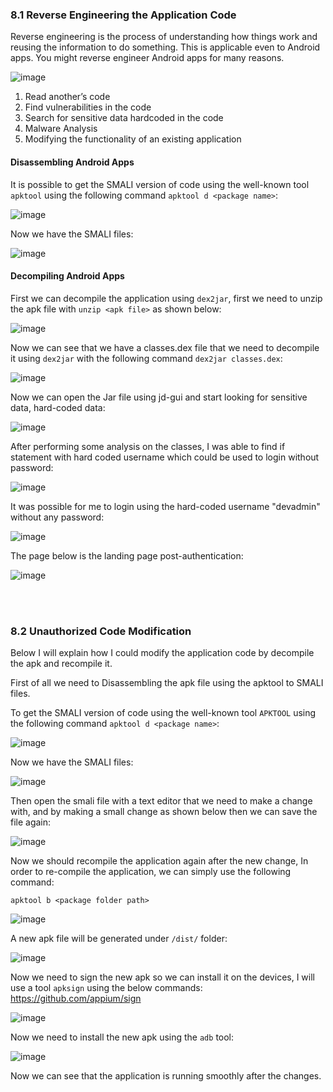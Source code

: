 ### 8.1 Reverse Engineering the Application Code

Reverse engineering is the process of understanding how things work and reusing the information to do something. This is applicable even to Android apps. You might reverse engineer Android apps for many reasons.
									
![image](https://user-images.githubusercontent.com/48615614/204351510-19daef2e-a097-4dbf-8314-a1455aeaab95.png)

  1. Read another’s code
  2. Find vulnerabilities in the code
  3. Search for sensitive data hardcoded in the code
  4. Malware Analysis
  5. Modifying the functionality of an existing application

#### Disassembling Android Apps
It is possible to get the SMALI version of code using the well-known tool `apktool` using the following command `apktool d <package name>`:

![image](https://user-images.githubusercontent.com/48615614/204353083-cb81cea2-e8b7-4b11-8501-23996e30ddc3.png)

Now we have the SMALI files:

![image](https://user-images.githubusercontent.com/48615614/204353253-2550a01a-62ca-40d8-a1cd-69d16a1c5fcc.png)


#### Decompiling Android Apps
	
First we can decompile the application using `dex2jar`, first we need to unzip the apk file with `unzip <apk file>` as shown below:

![image](https://user-images.githubusercontent.com/48615614/204353481-efe64e04-1ecb-409d-8e1f-646a11438368.png)

Now we can see that we have a classes.dex file that we need to decompile it using `dex2jar` with the following command `dex2jar classes.dex`:

![image](https://user-images.githubusercontent.com/48615614/204353567-5e013f90-fa83-441c-a29b-e147512b794d.png)

Now we can open the Jar file using jd-gui and start looking for sensitive data, hard-coded data:

![image](https://user-images.githubusercontent.com/48615614/204353622-cc0bbd12-f09a-4791-b175-68c2c622ea7b.png)

After performing some analysis on the classes, I was able to find if statement with hard coded username which could be used to login without password:

![image](https://user-images.githubusercontent.com/48615614/204353678-b32414d2-c227-4bcf-a200-bdf35bbc3d69.png)

It was possible for me to login using the hard-coded username "devadmin" without any password:

![image](https://user-images.githubusercontent.com/48615614/204353748-8b8c63ed-287a-489f-9e27-c540275e9a0a.png)

The page below is the landing page post-authentication:

![image](https://user-images.githubusercontent.com/48615614/204353782-3fb3fa2c-9136-4cf6-b2fa-1d0f3b4a6871.png)

<br><br>

### 8.2 Unauthorized Code Modification

Below I will explain how I could modify the application code by decompile the apk and recompile it.

First of all we need to Disassembling the apk file using the apktool to SMALI files.

To get the SMALI version of code using the well-known tool `APKTOOL` using the following command `apktool d <package name>`:

![image](https://user-images.githubusercontent.com/48615614/204355232-be7e6520-6da9-4add-8cf1-351c792b48e2.png)

Now we have the SMALI files:

![image](https://user-images.githubusercontent.com/48615614/204355272-8baa741b-e5df-4cd6-99f7-837c42e17b97.png)

Then open the smali file with a text editor that we need to make a change with, and by making a small change as shown below then we can save the file again:

![image](https://user-images.githubusercontent.com/48615614/204355322-dd78c8a0-189b-42d8-8c5f-03caf8f4658f.png)

Now we should recompile the application again after the new change, In order to re-compile the application, we can simply use the following command:

`apktool b <package folder path>`

![image](https://user-images.githubusercontent.com/48615614/204355521-dc6d6d0a-5c49-4290-866f-5b45e0de9f4b.png)

A new apk file will be generated under `/dist/` folder:

![image](https://user-images.githubusercontent.com/48615614/204355675-1229afb9-4fdf-4081-9e94-e93ab6fc4d14.png)

Now we need to sign the new apk so we can install it on the devices, I will use a tool `apksign` using the below commands:
https://github.com/appium/sign

![image](https://user-images.githubusercontent.com/48615614/204355786-cb43e24f-d6de-4048-90a0-f1577fef29ad.png)

Now we need to install the new apk using the `adb` tool:

![image](https://user-images.githubusercontent.com/48615614/204355877-5ed409ff-5ea2-40eb-b41e-c6e2a414679c.png)

Now we can see that the application is running smoothly after the changes.

